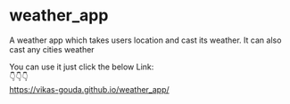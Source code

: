 # weather_app
A weather app which takes users location and cast its weather. It can also cast any cities weather

You can use it just click the below Link:  
👇👇👇  
https://vikas-gouda.github.io/weather_app/
